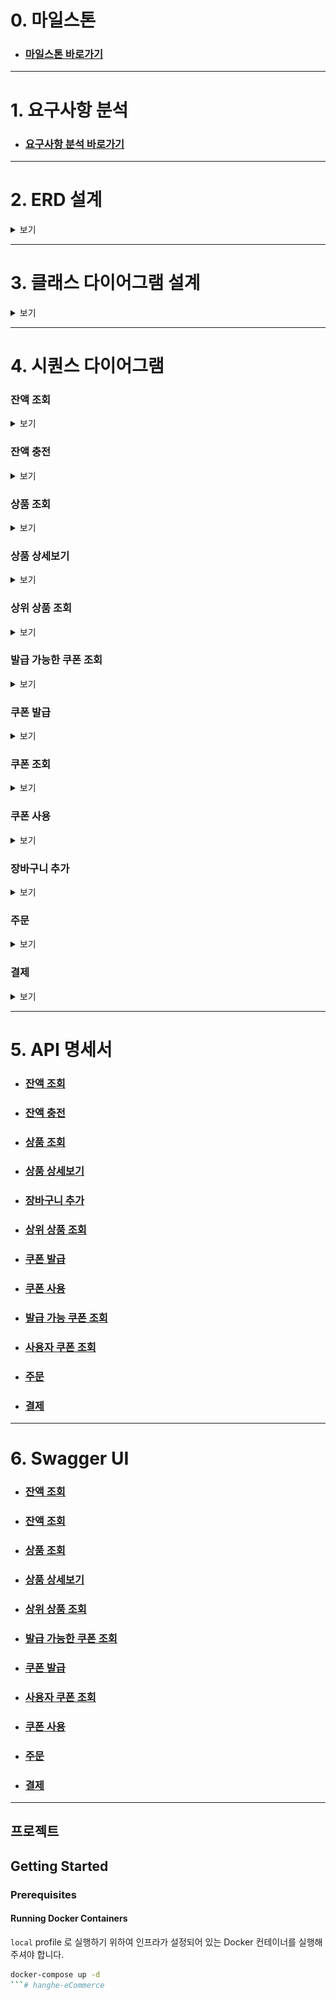 # 0. 마일스톤

- ### [마일스톤 바로가기](https://github.com/sabsiru/hanghe-eCommerce/milestones)

---
# 1. 요구사항 분석

- ### [요구사항 분석 바로가기](docs/Requirements.md)

---
# 2. ERD 설계
<details>
<summary>보기</summary>
    <img src="docs/diagram/erd.png">
</details>

---
# 3. 클래스 다이어그램 설계
<details>
<summary>보기</summary>
    <img src="docs/diagram/class_diagram.png">
</details>

---
# 4. 시퀀스 다이어그램

### 잔액 조회
<details>
<summary>보기</summary>
    <img src="docs/diagram/sequence/get_balance.png">
</details>

### 잔액 충전
<details>
<summary>보기</summary>
    <img src="docs/diagram/sequence/charge_balance.png">
</details>

### 상품 조회
<details>
<summary>보기</summary>
    <img src="docs/diagram/sequence/list_product.png">
</details>

### 상품 상세보기
<details>
<summary>보기</summary>
    <img src="docs/diagram/sequence/get_product.png">
</details>

### 상위 상품 조회
<details>
<summary>보기</summary>
    <img src="docs/diagram/sequence/popular_products.png">
</details>

### 발급 가능한 쿠폰 조회
<details>
<summary>보기</summary>
    <img src="docs/diagram/sequence/list-available-coupon.png">
</details>

### 쿠폰 발급
<details>
<summary>보기</summary>
    <img src="docs/diagram/sequence/issue_coupon.png">
</details>

### 쿠폰 조회
<details>
<summary>보기</summary>
    <img src="docs/diagram/sequence/list_coupon.png">
</details>

### 쿠폰 사용
<details>
<summary>보기</summary>
    <img src="docs/diagram/sequence/use_coupon.png">
</details>

### 장바구니 추가
<details>
<summary>보기</summary>
    <img src="docs/diagram/sequence/add_cart.png">
</details>

### 주문
<details>
<summary>보기</summary>
    <img src="docs/diagram/sequence/order.png">
</details>

### 결제
<details>
<summary>보기</summary>
    <img src="docs/diagram/sequence/payment.png">
</details>

---
# 5. API 명세서

- ### [잔액 조회](docs/api/get-balance.md)
- ### [잔액 충전](docs/api/charge-balance.md)
- ### [상품 조회](docs/api/list-products.md)
- ### [상품 상세보기](docs/api/get-product.md)
- ### [장바구니 추가](docs/api/add-cart.md)
- ### [상위 상품 조회](docs/api/popular-products.md)
- ### [쿠폰 발급](docs/api/issue-coupon.md)
- ### [쿠폰 사용](docs/api/use-coupon.md)
- ### [발급 가능 쿠폰 조회](docs/api/list-available-coupon.md)
- ### [사용자 쿠폰 조회](docs/api/list-coupon)
- ### [주문](docs/api/order.md)
- ### [결제](docs/api/payments.md)

---
# 6. Swagger UI
- ### [잔액 조회](docs/swagger/get-balance.md)
- ### [잔액 조회](docs/swagger/charge-balance.md)
- ### [상품 조회](docs/swagger/list-products.md)
- ### [상품 상세보기](docs/swagger/get-product.md)
- ### [상위 상품 조회](docs/swagger/popular-products.md)
- ### [발급 가능한 쿠폰 조회](docs/swagger/list-available-coupon.md)
- ### [쿠폰 발급](docs/swagger/issue-coupon.md)
- ### [사용자 쿠폰 조회](docs/swagger/list-coupon.md)
- ### [쿠폰 사용](docs/swagger/use-coupon.md)
- ### [주문](docs/swagger/order.md)
- ### [결제](docs/swagger/payments.md)

---


## 프로젝트

## Getting Started

### Prerequisites

#### Running Docker Containers

`local` profile 로 실행하기 위하여 인프라가 설정되어 있는 Docker 컨테이너를 실행해주셔야 합니다.

```bash
docker-compose up -d
```# hanghe-eCommerce
